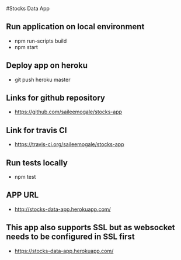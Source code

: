 #Stocks Data App

## Run application on local environment
- npm run-scripts build
- npm start

## Deploy app on heroku
- git push heroku master

## Links for github repository

- https://github.com/saileemogale/stocks-app

## Link for travis CI
- https://travis-ci.org/saileemogale/stocks-app

## Run tests locally
- npm test

## APP URL
- http://stocks-data-app.herokuapp.com/

## This app also supports SSL but as websocket needs to be configured in SSL first
- https://stocks-data-app.herokuapp.com/

